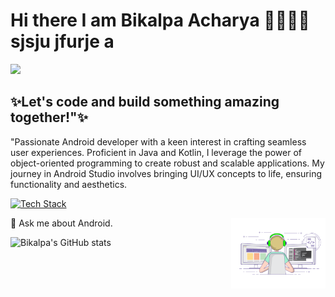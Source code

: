 # Hi there I am Bikalpa Acharya  👋👩🏾‍💻  sjsju jfurje a

![](https://komarev.com/ghpvc/?username=your-github-iambikalpa&color=blue)

## ✨Let's code and build something amazing together!"✨ 
"Passionate Android developer with a keen interest in crafting seamless user experiences. Proficient in Java and Kotlin, I leverage the power of object-oriented programming to create robust and scalable applications. My journey in Android Studio involves bringing UI/UX concepts to life, ensuring functionality and aesthetics.

<p align="left" dir="auto"><a target="_blank" rel="noopener noreferrer nofollow" href="https://camo.githubusercontent.com/7c468dc559d70c1c3f2d1396d08713b405d8b2327ad2729f7eb7122ba75e3c83/68747470733a2f2f736b696c6c69636f6e732e6465762f69636f6e733f693d6b6f746c696e2c6b746f722c6772617068716c2c6865726f6b752c696465612c737072696e672c706f7374677265732c6769742c6769746875622c626173682c646f636b65722c74732c616e64726f6964267065726c696e653d3136"><img src="https://camo.githubusercontent.com/7c468dc559d70c1c3f2d1396d08713b405d8b2327ad2729f7eb7122ba75e3c83/68747470733a2f2f736b696c6c69636f6e732e6465762f69636f6e733f693d6b6f746c696e2c6b746f722c6772617068716c2c6865726f6b752c696465612c737072696e672c706f7374677265732c6769742c6769746875622c626173682c646f636b65722c74732c616e64726f6964267065726c696e653d3136" alt="Tech Stack" data-canonical-src="https://skillicons.dev/icons?i=kotlin,ktor,graphql,heroku,idea,spring,git,github,bash,docker,ts,android&amp;perline=16" >
</a> 
</p>

<!-- 📱 Mobile Development Skills:<br> -->
<img align="right" src= "https://raw.githubusercontent.com/AswinBarath/AswinBarath/master/coding.gif"
data-canonical-src= "https://raw.githubusercontent.com/AswinBarath/AswinBarath/master/coding.gif" 
style="max-width: 30%; display: inline-block;" 
data-target="animated-image.originalImage" width="300">



 💬 Ask me about Android.<br>



![Bikalpa's GitHub stats](https://github-readme-stats.vercel.app/api?username=iambikalpa&show_icons=true&theme=radical)

